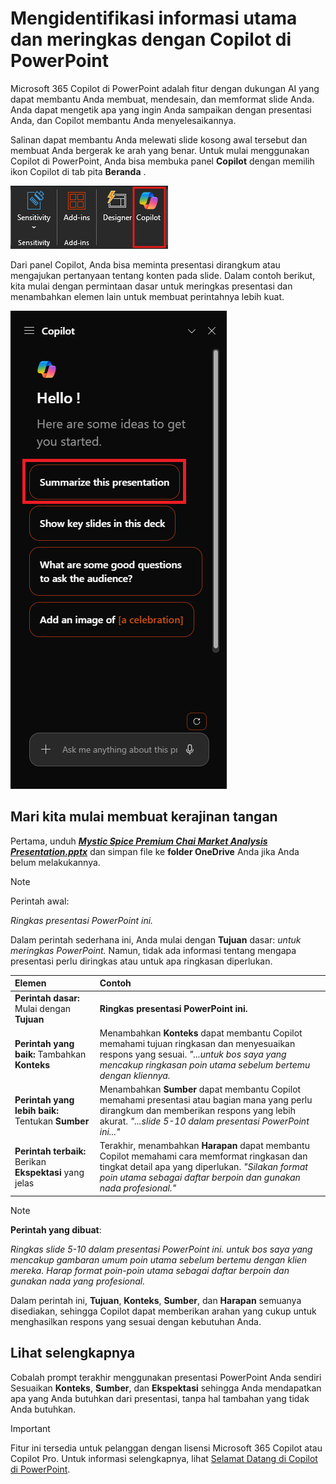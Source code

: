 # Mengidentifikasi informasi utama dan meringkas dengan Copilot di PowerPoint

Microsoft 365 Copilot di PowerPoint adalah fitur dengan dukungan AI yang dapat membantu Anda membuat, mendesain, dan memformat slide Anda.  Anda dapat mengetik apa yang ingin Anda sampaikan dengan presentasi Anda, dan Copilot membantu Anda menyelesaikannya.

Salinan dapat membantu Anda melewati slide kosong awal tersebut dan membuat Anda bergerak ke arah yang benar. Untuk mulai menggunakan Copilot di PowerPoint, Anda bisa membuka panel **Copilot** dengan memilih ikon Copilot di tab pita **Beranda** .

![Tangkapan layar ikon Copilot di pita PowerPoint.](../media/summarize_copilot-ribbon-powerpoint.png)

Dari panel Copilot, Anda bisa meminta presentasi dirangkum atau mengajukan pertanyaan tentang konten pada slide. Dalam contoh berikut, kita mulai dengan permintaan dasar untuk meringkas presentasi dan menambahkan elemen lain untuk membuat perintahnya lebih kuat.

![Tangkapan layar panel Copilot di PowerPoint saat pertama kali dibuka.](../media/summarize_copilot-pane-powerpoint.png)

## Mari kita mulai membuat kerajinan tangan

Pertama, unduh **_[Mystic Spice Premium Chai Market Analysis Presentation.pptx](https://go.microsoft.com/fwlink/?linkid=2268768)_** dan simpan file ke **folder OneDrive** Anda jika Anda belum melakukannya.

> [!NOTE]
> Perintah awal:
>
> _Ringkas presentasi PowerPoint ini._

Dalam perintah sederhana ini, Anda mulai dengan **Tujuan** dasar: _untuk meringkas PowerPoint._ Namun, tidak ada informasi tentang mengapa presentasi perlu diringkas atau untuk apa ringkasan diperlukan.

| Elemen | Contoh |
| :------ | :------- |
| **Perintah dasar:** Mulai dengan **Tujuan** | **Ringkas presentasi PowerPoint ini.** |
| **Perintah yang baik:** Tambahkan **Konteks** | Menambahkan **Konteks** dapat membantu Copilot memahami tujuan ringkasan dan menyesuaikan respons yang sesuai. _"...untuk bos saya yang mencakup ringkasan poin utama sebelum bertemu dengan kliennya._ |
| **Perintah yang lebih baik:** Tentukan **Sumber** | Menambahkan **Sumber** dapat membantu Copilot memahami presentasi atau bagian mana yang perlu dirangkum dan memberikan respons yang lebih akurat. _"...slide 5-10 dalam presentasi PowerPoint ini..."_ |
| **Perintah terbaik:** Berikan **Ekspektasi** yang jelas | Terakhir, menambahkan **Harapan** dapat membantu Copilot memahami cara memformat ringkasan dan tingkat detail apa yang diperlukan. _"Silakan format poin utama sebagai daftar berpoin dan gunakan nada profesional."_ |

> [!NOTE]
> **Perintah yang dibuat**:
>
> _Ringkas slide 5-10 dalam presentasi PowerPoint ini. untuk bos saya yang mencakup gambaran umum poin utama sebelum bertemu dengan klien mereka. Harap format poin-poin utama sebagai daftar berpoin dan gunakan nada yang profesional._

Dalam perintah ini, **Tujuan**, **Konteks**, **Sumber**, dan **Harapan** semuanya disediakan, sehingga Copilot dapat memberikan arahan yang cukup untuk menghasilkan respons yang sesuai dengan kebutuhan Anda.

## Lihat selengkapnya

Cobalah prompt terakhir menggunakan presentasi PowerPoint Anda sendiri Sesuaikan **Konteks**, **Sumber**, dan **Ekspektasi** sehingga Anda mendapatkan apa yang Anda butuhkan dari presentasi, tanpa hal tambahan yang tidak Anda butuhkan.

> [!IMPORTANT]
> Fitur ini tersedia untuk pelanggan dengan lisensi Microsoft 365 Copilot atau Copilot Pro. Untuk informasi selengkapnya, lihat [Selamat Datang di Copilot di PowerPoint](https://support.microsoft.com/office/welcome-to-copilot-in-powerpoint-57133c75-24c0-4519-8096-d0dadf25fb8d).
